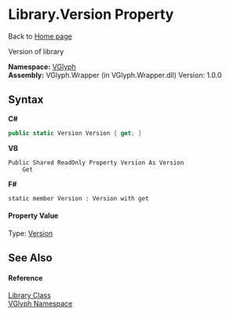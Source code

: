 # Library.Version Property 
Back to <a href="Home.md">Home page</a> 

Version of library

**Namespace:**&nbsp;<a href="N_VGlyph.md">VGlyph</a><br />**Assembly:**&nbsp;VGlyph.Wrapper (in VGlyph.Wrapper.dll) Version: 1.0.0

## Syntax

**C#**<br />
``` C#
public static Version Version { get; }
```

**VB**<br />
``` VB
Public Shared ReadOnly Property Version As Version
	Get
```

**F#**<br />
``` F#
static member Version : Version with get

```


#### Property Value
Type: <a href="T_VGlyph_Version.md">Version</a>

## See Also


#### Reference
<a href="T_VGlyph_Library.md">Library Class</a><br /><a href="N_VGlyph.md">VGlyph Namespace</a><br />